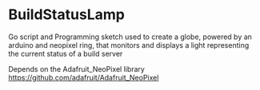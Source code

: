 # BuildStatusLamp
Go script and Programming sketch used to create a globe, powered by an arduino and neopixel ring, that monitors and displays a light representing the current status of a build server

Depends on the Adafruit_NeoPixel library https://github.com/adafruit/Adafruit_NeoPixel